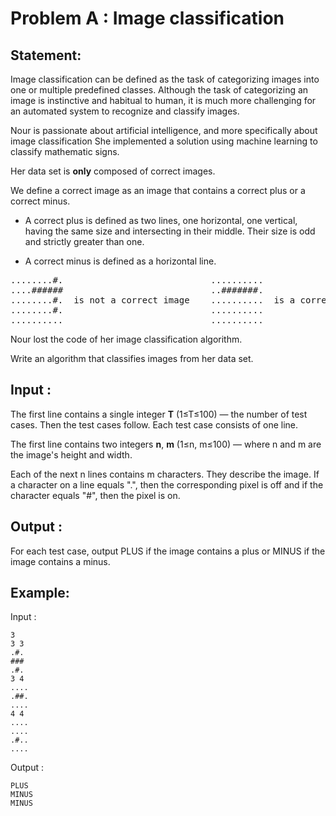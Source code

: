 # Problem A : Image classification

## Statement:
Image classification can be defined as the task of categorizing images into one or multiple predefined classes. Although the task of categorizing an image is instinctive and habitual to human, it is much more challenging for an automated system to recognize and classify images.

Nour is passionate about artificial intelligence, and more specifically about image classification 
She implemented a solution using machine learning to classify mathematic signs.

Her data set is **only** composed of correct images.

We define a correct image as an image that contains a correct plus or a correct minus.

  - A correct plus is defined as two lines, one horizontal, one vertical, having the same size and intersecting in their middle. Their size is odd and strictly greater than one.

  - A correct minus is defined as a horizontal line.

<pre>
........#.                            ..........                        ..........              
....######                            ..#######.                        ..#....... 
........#.  is not a correct image    ..........  is a correct minus    .###......  is a correct plus
........#.                            ..........                        ..#....... 
..........                            ..........                        .......... 
</pre>


Nour lost the code of her image classification algorithm.

Write an algorithm that classifies images from her data set.  

## Input :
The first line contains a single integer **T** (1≤T≤100) — the number of test cases. Then the test cases follow. Each test case consists of one line.

The first line contains two integers **n**, **m** (1≤n, m≤100) — where n and m are the image's height and width.

Each of the next n lines contains m characters. They describe the image. If a character on a line equals ".", then the corresponding pixel is off and if the character equals "#", then the pixel is on.

## Output :
For each test case, output PLUS if the image contains a plus or MINUS if the image contains a minus.  

## Example:
Input :  

```
3
3 3
.#.
###
.#.
3 4
....
.##.
....
4 4
....
....
.#..
....
```

Output :  

```
PLUS
MINUS
MINUS
```
